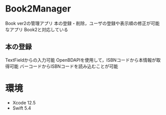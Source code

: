 # Book2Manager
Book ver2の管理アプリ
本の登録・削除，ユーザの登録や表示順の修正が可能なアプリ
Book2と対応している
## 本の登録
TextFieldからの入力可能
OpenBDAPIを使用して，ISBNコードから本情報が取得可能
バーコードからISBNコードを読み込むことが可能

# 環境
- Xcode 12.5
- Swift 5.4
